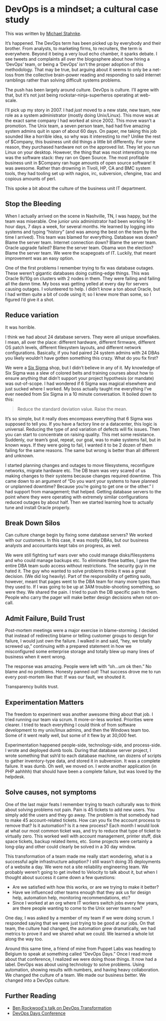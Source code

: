 # DevOps is a mindset; a cultural case study

This was written by [Michael Stahnke](https://twitter.com/stahnma).

It’s happened. The DevOps term has been picked up by everybody and their
brother. From analysts, to marketing firms, to recruiters, the term is
everywhere. Beyond it being a very loud echo chamber, it sparks debate. I see
tweets and complaints all over the blogosphere about how hiring a ‘DevOps’
team, or being a ‘DevOps’ isn’t the proper adoption of this methodology. That
may be true, but arguing about it seems to only be a net-loss from the
collective brain-power reading and responding to  said internet ramblings
rather than solving difficult systems problems.

The push has been largely around culture. DevOps is culture. I’ll agree with
that, but it’s not just being rockstar-ninja-superheros operating at web-scale.

I’ll pick up my story in 2007. I had _just_ moved to a new state, new team, new
role as a system administrator (mostly doing Unix/Linux). This move was at the
exact same company I had worked at since 2002. This move wasn’t a promotion.
The Unix team, a seven person team, had had five amazing system admins quit in
span of about 60 days. On paper, me taking this job sounded like a horrible
idea, so why was it interesting to me? Unlike the rest of $Company, this
business unit did things a little bit differently. For some reason, they
purchased hardware not on the approved list. They let you run Linux on your
desktop. However, the thing that was most interesting to me was the software
stack: they ran on Open Source. The most profitable business unit in $Company
ran huge amounts of open source software! It was awesome. Rather than drowning
in Tivoli, HP, CA and BMC system tools, they had tooling set up with nagios,
irc, subversion, cfengine, trac and copious amounts of perl.

This spoke a bit about the culture of the business unit IT department.

## Stop the Bleeding

When I actually arrived on the scene in Nashville, TN, I was happy, but the
team was miserable. One junior unix administrator had been working 14-hour
days, 7 days a week, for several months. He learned by logging into systems and
typing “history” (and was among the best on the team by the time I arrived).
This team was blamed for everything. Database was down? Blame the server team.
Internet connection down? Blame the server team. Oracle upgrade failed? Blame
the server team. Obama won the election? Blame the server team. We were the
scapegoats of IT. Luckily, that meant improvement was an easy option.

One of the first problems I remember trying to fix was database outages. These
weren’t  gigantic databases doing cutting-edge things. This was Oracle 9i/10g
on clusters with 2 nodes in them. They were failing and failing all the damn
time. My boss was getting yelled at every day for servers causing outages. I
volunteered to help. I didn’t know a ton about Oracle, but I had written quite
a bit of code using it; so I knew more than some, so I figured I’d give it a
shot.

## Reduce variation

It was horrible.

I think we had about 24 database servers. They were all unique snowflakes. I
mean, all over the place: different hardware, different firmware, different OS
patch levels, different filesystem layouts, and different network
configurations. Basically, if you had paired 24 system admins with 24 DBAs you
likely wouldn’t have gotten something this crazy. What do you fix first?

We were a [Six Sigma](http://en.wikipedia.org/wiki/Six_Sigma) shop, but I
didn’t believe in any of it. My knowledge of Six Sigma was a slew of colored
belts and training courses about how to ensure anything that didn’t support
your project hypothesis (or mandate) was out-of-scope. I had wondered if 6
Sigma was magical elsewhere and just sucked where I worked. My boss actually
taught me everything I’ve ever needed from Six Sigma in a 10 minute conversation.
It boiled down to this:

> Reduce the standard deviation value. Raise the mean.

It’s so simple, but it really does encompass everything that 6 Sigma was
supposed to tell you. If you have a factory line or a datacenter, this logic is
universal. Reducing the type of and variation of defects will fix issues. Then
you can start to concentrate on raising quality. This met some resistance.
Suddenly, our team’s goal, repeat, our goal, was to make systems fail, but in
known ways. If they were going to fail, I wanted it to be 2 dozen of them
failing for the same reasons. The same but wrong is better than all different
and unknown.

I started planning changes and outages to move filesystems, reconfigure
networks, migrate hardware etc. The DB team was very scared of us making
changes to their systems because changes required downtime. This came down to
an argument of “Do you want your systems to have planned or unplanned downtime?
Because you’re going to get one or the other.”  I had support from management;
that helped.  Getting database servers to the point where they were operating
with extremely similar configurations reduced outages by about half. Then we
started learning how to actually tune and install Oracle properly.

## Break Down Silos

Can culture change begin by fixing some database servers? We worked with our
customers. In this case, it was mostly DBAs, but our business analysts and
accountants kept tabs on progress, as well.

We were still fighting turf wars over who could manage disks/filesystems and
who could manage backups etc. To eliminate these battles, I gave the entire DBA
team sudo access without restrictions. The security guy in me hated it. The guy
who wanted to solve problems thinks it was a great decision. (We did log
heavily). Part of the responsibility of getting sudo, however, meant that pages
went to the DBA team for many more types than they used to. If I was going to
be up at 3AM trouble-shooting something, so were they. We shared the pain. I
tried to push the DB specific pain to them. People who carry the pager will
make better design decisions when not on-call.

## Admit Failure, Build Trust

Post-mortem meetings were a major exercise in blame-storming. I decided that
instead of redirecting blame or telling customer groups to design for failure,
I would just own the failure. I walked in and said, “hey, we totally screwed
up,” continuing with a prepared statement in how we misconfigured some
enterprise storage and totally blew up many lines of business when it went
wrong.

The response was amazing. People were left with “oh...um ok then.” No blame and
no problems. Honesty panned out! That success drove me to run every post-mortem
like that: If was our fault, we shouted it.

Transparency builds trust.

## Experimentation Matters

The freedom to experiment was another awesome thing about that job. I tried
running our team via scrum. It more-or-less worked. Priorities were clearer. I
tried to teach everything I could think of from software development to my
unix/linux admins, and then the Windows team too. Some of it went really well,
but some of it flew by at 30,000 feet.

Experimentation happened people-side, technology-side, and process-side. I
wrote and deployed dumb tools. During that database server project, I wrote
something that ssh’d to each database machine, ran dozens of scripts to gather
inventory-type data, and stored it in subversion. It was a complete failure. It
was dumb. Oh well, we moved on. I wrote another application (in PHP aahhhh)
that should have been a complete failure, but was loved by the helpdesk.

## Solve causes, not symptoms

One of the last major feats I remember trying to teach culturally was to think
about solving problems not pain. Pain is 45 tickets to add new users. You
simply add the users and they go away. The problem is that somebody had to make
45 account-related tickets. How can you fix the account process to remove that?
Is it automation? Is it a new process?  Each month I would look at what our
most common ticket was, and try to reduce that type of ticket to virtually
zero. This worked well with account management, printer stuff, disk space
tickets, backup related items, etc. Some projects were certainly a long-play
and other could clearly be solved in a 30 day window.

This transformation of a team made me really start wondering, what is a
successful agile infrastructure adoption? I still wasn’t doing 35 deployments
of a website a day. We were not a site reliability engineering team. We
probably weren’t going to get invited to Velocity to talk about it, but when I
thought about success it came down a few questions:

 * Are we satisfied with how this works, or are we trying to make it better?
 * Have we influenced other teams enough that they ask us for design help,
   automation help, monitoring recommendations, etc?
 * Since I worked at an org where IT workers switch jobs every few years, are
   there people wanting to come to the Unix server team now? 

One day, I was asked by a member of my team if we were doing scrum. I responded
saying that we were just trying to be good at our jobs. On that team, the
culture had changed, the automation grew dramatically, we had metrics to prove
it and we shared what we could. We learned a whole lot along the way too.

Around this same time, a friend of mine from Puppet Labs was heading to Belgium
to speak at something called “DevOps Days.” Once I read more about that
conference, I realized we were doing those things. It now had a label. DevOps
was about using technology to solve problems. Using automation, showing results
with numbers, and having heavy collaboration. We changed the culture of a
team. We made our business better. We changed into a DevOps culture.

## Further Reading

* [Ben Rockwood's talk on DevOps Transformation](http://www.youtube.com/watch?v=3KpPBnEtRj4)
* [DevOps Days Conference](http://devopsdays.org/)
